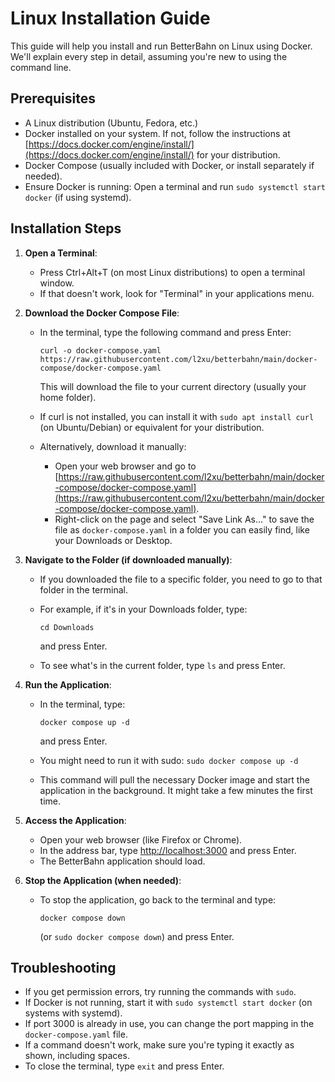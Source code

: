 # Linux Installation Guide

This guide will help you install and run BetterBahn on Linux using Docker. We'll explain every step in detail, assuming you're new to using the command line.

## Prerequisites

- A Linux distribution (Ubuntu, Fedora, etc.)
- Docker installed on your system. If not, follow the instructions at [https://docs.docker.com/engine/install/](https://docs.docker.com/engine/install/) for your distribution.
- Docker Compose (usually included with Docker, or install separately if needed).
- Ensure Docker is running: Open a terminal and run `sudo systemctl start docker` (if using systemd).

## Installation Steps

1. **Open a Terminal**:
   - Press Ctrl+Alt+T (on most Linux distributions) to open a terminal window.
   - If that doesn't work, look for "Terminal" in your applications menu.

2. **Download the Docker Compose File**:
   - In the terminal, type the following command and press Enter:

     ```shell
     curl -o docker-compose.yaml https://raw.githubusercontent.com/l2xu/betterbahn/main/docker-compose/docker-compose.yaml
     ```

     This will download the file to your current directory (usually your home folder).
   - If curl is not installed, you can install it with `sudo apt install curl` (on Ubuntu/Debian) or equivalent for your distribution.
   - Alternatively, download it manually:
     - Open your web browser and go to [https://raw.githubusercontent.com/l2xu/betterbahn/main/docker-compose/docker-compose.yaml](https://raw.githubusercontent.com/l2xu/betterbahn/main/docker-compose/docker-compose.yaml).
     - Right-click on the page and select "Save Link As..." to save the file as `docker-compose.yaml` in a folder you can easily find, like your Downloads or Desktop.

3. **Navigate to the Folder (if downloaded manually)**:
   - If you downloaded the file to a specific folder, you need to go to that folder in the terminal.
   - For example, if it's in your Downloads folder, type:

     ```shell
     cd Downloads
     ```

     and press Enter.
   - To see what's in the current folder, type `ls` and press Enter.

4. **Run the Application**:
   - In the terminal, type:

     ```shell
     docker compose up -d
     ```

     and press Enter.
   - You might need to run it with sudo: `sudo docker compose up -d`
   - This command will pull the necessary Docker image and start the application in the background. It might take a few minutes the first time.

5. **Access the Application**:
   - Open your web browser (like Firefox or Chrome).
   - In the address bar, type [http://localhost:3000](http://localhost:3000) and press Enter.
   - The BetterBahn application should load.

6. **Stop the Application (when needed)**:
   - To stop the application, go back to the terminal and type:

     ```shell
     docker compose down
     ```

     (or `sudo docker compose down`)
     and press Enter.

## Troubleshooting

- If you get permission errors, try running the commands with `sudo`.
- If Docker is not running, start it with `sudo systemctl start docker` (on systems with systemd).
- If port 3000 is already in use, you can change the port mapping in the `docker-compose.yaml` file.
- If a command doesn't work, make sure you're typing it exactly as shown, including spaces.
- To close the terminal, type `exit` and press Enter.
